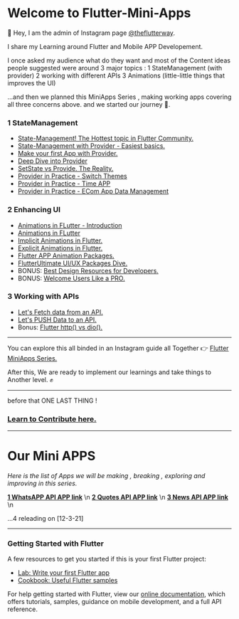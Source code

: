 # Welcome to Flutter-Mini-Apps

👋 Hey, I am the admin of Instagram page [@theflutterway](https://www.instagram.com/theflutterway/).

I share my Learning around Flutter and  Mobile APP Developement.

I once asked my audience what do they want and most of the Content ideas people suggested were around 3 major topics :
1 StateManagement (with provider)
2 working with different APIs
3 Animations  (little-little things that improves the UI)

  ...and then we planned this MiniApps Series , making working apps covering all three concerns above.
and we started our journey 🚀.

### 1 StateManagement
  - [State-Management! The Hottest topic in Flutter Community.](https://www.instagram.com/p/CHpSyJsgxRa/)
  - [State-Management with Provider - Easiest basics.](https://www.instagram.com/p/CHsCJMjgZV7/)
  - [Make your first App with Provider.](https://www.instagram.com/p/CHui_P_Ayxt/)
  - [Deep Dive into Provider](https://www.instagram.com/p/CHzXtI5gOyx/)
  - [SetState vs Provide. The Reality.](https://www.instagram.com/p/CH19AwEgg_z/)
  - [Provider in Practice - Switch Themes](https://www.instagram.com/p/CH66lJsAurQ/)
  - [Provider in Practice - Time APP](https://www.instagram.com/p/CH9cuNqApDF/)
  - [Provider in Practice - ECom App Data Management](https://www.instagram.com/p/CIASHQ0gSph/)
  
### 2 Enhancing UI
  - [Animations in FLutter - Introduction](https://www.instagram.com/p/CIIB8P7AJCk/)
  - [Animations in FLutter](https://www.instagram.com/p/CGH41JbgXX9/)
  - [Implicit Animations in Flutter.](https://www.instagram.com/p/CGZ4kS9ANMR/)
  - [Explicit Animations in Flutter.](https://www.instagram.com/p/CGq9KIrgG_3/)
  - [Flutter APP Animation Packages.](https://www.instagram.com/p/CINxmfVgg8b/)
  - [FlutterUltimate UI/UX Packages Dive.](https://www.instagram.com/p/CISDg9eA2SC/)
  - BONUS: [Best Design Resources for Developers.](https://www.instagram.com/p/CIsCLvQg-M9/)
  - BONUS: [Welcome Users Like a PRO.](https://www.instagram.com/p/CK3BXG-ghnO/)

### 3 Working with APIs
  - [Let's Fetch data from an API.](https://www.instagram.com/p/CIVSNtJADkg/)
  - [Let's PUSH Data to an API.](https://www.instagram.com/p/CIZxiqvg1zL/)
  - Bonus: [Flutter http() vs dio().](https://www.instagram.com/p/CIpPF2fgL_z/)

-------

You can explore this all binded in an Instagram guide all Together 👉 [Flutter MiniApps Series.](https://www.instagram.com/theflutterway/guide/flutter-mini-apps-series/17862996872166800/)


After this,
We are ready to implement our learnings and take things to Another level. ✊

------
before that
ONE LAST THING !
### [Learn to Contribute here.](https://github.com/ashitechdev/Learn-to-Contribute)
-----

# Our Mini APPS 

*Here is the list of Apps we will be making , breaking , exploring and improving in this series.*

[**1 WhatsAPP API APP link**](https://github.com/ashitechdev/Flutter-Mini-Apps/tree/master/1%20WhatsApp%20API%20App)
\n
[**2 Quotes API APP link**](https://github.com/ashitechdev/Flutter-Mini-Apps/tree/master/2%20Quotes%20API%20App)
\n
[**3 News API APP link**](https://github.com/ashitechdev/Flutter-Mini-Apps/tree/master/2%20Quotes%20API%20App)
\n

  ...4 releading on [12-3-21]


-----------------

### Getting Started with Flutter

A few resources to get you started if this is your first Flutter project:

- [Lab: Write your first Flutter app](https://flutter.dev/docs/get-started/codelab)
- [Cookbook: Useful Flutter samples](https://flutter.dev/docs/cookbook)

For help getting started with Flutter, view our
[online documentation](https://flutter.dev/docs), which offers tutorials,
samples, guidance on mobile development, and a full API reference.
